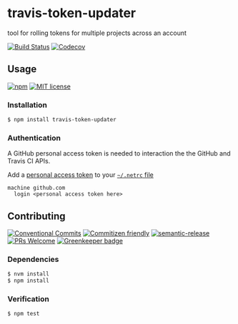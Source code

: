 # travis-token-updater

tool for rolling tokens for multiple projects across an account

<!-- status badges -->
[![Build Status][ci-badge]][ci-link]
[![Codecov][coverage-badge]][coverage-link]

## Usage

<!-- consumer badges -->
[![npm][npm-badge]][npm-link]
[![MIT license][license-badge]][license-link]

### Installation

```sh
$ npm install travis-token-updater
```

### Authentication

A GitHub personal access token is needed to interaction the the GitHub and Travis CI APIs.

Add a [personal access token](https://help.github.com/en/articles/creating-a-personal-access-token-for-the-command-line)
to your [`~/.netrc` file](https://ec.haxx.se/usingcurl-netrc.html)

    machine github.com
      login <personal access token here>

## Contributing

<!-- contribution badges -->
[![Conventional Commits][commit-convention-badge]][commit-convention-link]
[![Commitizen friendly][commitizen-badge]][commitizen-link]
[![semantic-release][semantic-release-badge]][semantic-release-link]
[![PRs Welcome][PRs-badge]][PRs-link]
[![Greenkeeper badge](https://badges.greenkeeper.io/travi/travis-token-updater.svg)](https://greenkeeper.io/)

### Dependencies

```sh
$ nvm install
$ npm install
```

### Verification

```sh
$ npm test
```

[npm-link]: https://www.npmjs.com/package/travis-token-updater
[npm-badge]: https://img.shields.io/npm/v/travis-token-updater.svg
[license-link]: LICENSE
[license-badge]: https://img.shields.io/github/license/travi/travis-token-updater.svg
[ci-link]: https://travis-ci.com/travi/travis-token-updater
[ci-badge]: https://img.shields.io/travis/com/travi/travis-token-updater/master.svg
[coverage-link]: https://codecov.io/github/travi/travis-token-updater
[coverage-badge]: https://img.shields.io/codecov/c/github/travi/travis-token-updater.svg
[commit-convention-link]: https://conventionalcommits.org
[commit-convention-badge]: https://img.shields.io/badge/Conventional%20Commits-1.0.0-yellow.svg
[commitizen-link]: http://commitizen.github.io/cz-cli/
[commitizen-badge]: https://img.shields.io/badge/commitizen-friendly-brightgreen.svg
[semantic-release-link]: https://github.com/semantic-release/semantic-release
[semantic-release-badge]: https://img.shields.io/badge/%20%20%F0%9F%93%A6%F0%9F%9A%80-semantic--release-e10079.svg
[PRs-link]: http://makeapullrequest.com
[PRs-badge]: https://img.shields.io/badge/PRs-welcome-brightgreen.svg
